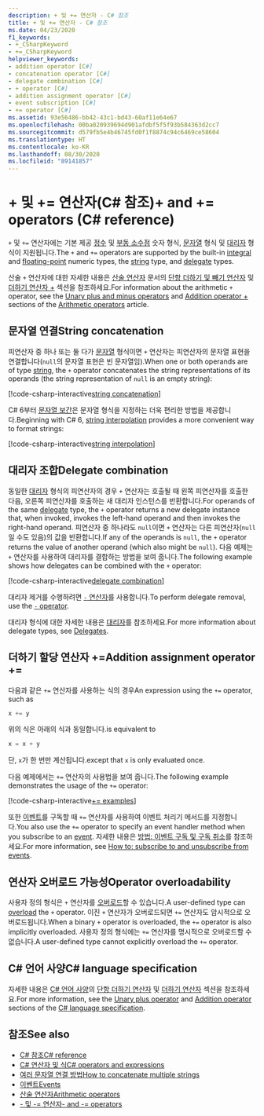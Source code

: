 ```yaml
---
description: + 및 += 연산자 - C# 참조
title: + 및 += 연산자 - C# 참조
ms.date: 04/23/2020
f1_keywords:
- +_CSharpKeyword
- +=_CSharpKeyword
helpviewer_keywords:
- addition operator [C#]
- concatenation operator [C#]
- delegate combination [C#]
- + operator [C#]
- addition assignment operator [C#]
- event subscription [C#]
- += operator [C#]
ms.assetid: 93e56486-bb42-43c1-bd43-60af11e64e67
ms.openlocfilehash: 00ba020939694d901afdbf5f5f93b584363d2cc7
ms.sourcegitcommit: d579fb5e4b46745fd0f1f8874c94c6469ce58604
ms.translationtype: HT
ms.contentlocale: ko-KR
ms.lasthandoff: 08/30/2020
ms.locfileid: "89141857"
---
```

# <a name="-and--operators-c-reference"></a><span data-ttu-id="c0c1b-103">+ 및 += 연산자(C# 참조)</span><span class="sxs-lookup"><span data-stu-id="c0c1b-103">+ and += operators (C# reference)</span></span>

<span data-ttu-id="c0c1b-104">`+` 및 `+=` 연산자에는 기본 제공 [정수](../builtin-types/integral-numeric-types.md) 및 [부동 소수점](../builtin-types/floating-point-numeric-types.md) 숫자 형식, [문자열](../builtin-types/reference-types.md#the-string-type) 형식 및 [대리자](../builtin-types/reference-types.md#the-delegate-type) 형식이 지원됩니다.</span><span class="sxs-lookup"><span data-stu-id="c0c1b-104">The `+` and `+=` operators are supported by the built-in [integral](../builtin-types/integral-numeric-types.md) and [floating-point](../builtin-types/floating-point-numeric-types.md) numeric types, the [string](../builtin-types/reference-types.md#the-string-type) type, and [delegate](../builtin-types/reference-types.md#the-delegate-type) types.</span></span>

<span data-ttu-id="c0c1b-105">산술 `+` 연산자에 대한 자세한 내용은 [산술 연산자](arithmetic-operators.md) 문서의 [단항 더하기 및 빼기 연산자](arithmetic-operators.md#unary-plus-and-minus-operators) 및 [더하기 연산자 +](arithmetic-operators.md#addition-operator-) 섹션을 참조하세요.</span><span class="sxs-lookup"><span data-stu-id="c0c1b-105">For information about the arithmetic `+` operator, see the [Unary plus and minus operators](arithmetic-operators.md#unary-plus-and-minus-operators) and [Addition operator +](arithmetic-operators.md#addition-operator-) sections of the [Arithmetic operators](arithmetic-operators.md) article.</span></span>

## <a name="string-concatenation"></a><span data-ttu-id="c0c1b-106">문자열 연결</span><span class="sxs-lookup"><span data-stu-id="c0c1b-106">String concatenation</span></span>

<span data-ttu-id="c0c1b-107">피연산자 중 하나 또는 둘 다가 [문자열](../builtin-types/reference-types.md#the-string-type) 형식이면 `+` 연산자는 피연산자의 문자열 표현을 연결합니다(`null`의 문자열 표현은 빈 문자열임).</span><span class="sxs-lookup"><span data-stu-id="c0c1b-107">When one or both operands are of type [string](../builtin-types/reference-types.md#the-string-type), the `+` operator concatenates the string representations of its operands (the string representation of `null` is an empty string):</span></span>

[!code-csharp-interactive[string concatenation](snippets/shared/AdditionOperator.cs#AddStrings)]

<span data-ttu-id="c0c1b-108">C# 6부터 [문자열 보간](../tokens/interpolated.md)은 문자열 형식을 지정하는 더욱 편리한 방법을 제공합니다.</span><span class="sxs-lookup"><span data-stu-id="c0c1b-108">Beginning with C# 6, [string interpolation](../tokens/interpolated.md) provides a more convenient way to format strings:</span></span>

[!code-csharp-interactive[string interpolation](snippets/shared/AdditionOperator.cs#UseStringInterpolation)]

## <a name="delegate-combination"></a><span data-ttu-id="c0c1b-109">대리자 조합</span><span class="sxs-lookup"><span data-stu-id="c0c1b-109">Delegate combination</span></span>

<span data-ttu-id="c0c1b-110">동일한 [대리자](../builtin-types/reference-types.md#the-delegate-type) 형식의 피연산자의 경우 `+` 연산자는 호출될 때 왼쪽 피연산자를 호출한 다음, 오른쪽 피연산자를 호출하는 새 대리자 인스턴스를 반환합니다.</span><span class="sxs-lookup"><span data-stu-id="c0c1b-110">For operands of the same [delegate](../builtin-types/reference-types.md#the-delegate-type) type, the `+` operator returns a new delegate instance that, when invoked, invokes the left-hand operand and then invokes the right-hand operand.</span></span> <span data-ttu-id="c0c1b-111">피연산자 중 하나라도 `null`이면 `+` 연산자는 다른 피연산자(`null`일 수도 있음)의 값을 반환합니다.</span><span class="sxs-lookup"><span data-stu-id="c0c1b-111">If any of the operands is `null`, the `+` operator returns the value of another operand (which also might be `null`).</span></span> <span data-ttu-id="c0c1b-112">다음 예제는 `+` 연산자를 사용하여 대리자를 결합하는 방법을 보여 줍니다.</span><span class="sxs-lookup"><span data-stu-id="c0c1b-112">The following example shows how delegates can be combined with the `+` operator:</span></span>

[!code-csharp-interactive[delegate combination](snippets/shared/AdditionOperator.cs#AddDelegates)]

<span data-ttu-id="c0c1b-113">대리자 제거를 수행하려면 [`-` 연산자](subtraction-operator.md#delegate-removal)를 사용합니다.</span><span class="sxs-lookup"><span data-stu-id="c0c1b-113">To perform delegate removal, use the [`-` operator](subtraction-operator.md#delegate-removal).</span></span>

<span data-ttu-id="c0c1b-114">대리자 형식에 대한 자세한 내용은 [대리자](../../programming-guide/delegates/index.md)를 참조하세요.</span><span class="sxs-lookup"><span data-stu-id="c0c1b-114">For more information about delegate types, see [Delegates](../../programming-guide/delegates/index.md).</span></span>

## <a name="addition-assignment-operator-"></a><span data-ttu-id="c0c1b-115">더하기 할당 연산자 +=</span><span class="sxs-lookup"><span data-stu-id="c0c1b-115">Addition assignment operator +=</span></span>

<span data-ttu-id="c0c1b-116">다음과 같은 `+=` 연산자를 사용하는 식의 경우</span><span class="sxs-lookup"><span data-stu-id="c0c1b-116">An expression using the `+=` operator, such as</span></span>

```csharp
x += y
```

<span data-ttu-id="c0c1b-117">위의 식은 아래의 식과 동일합니다.</span><span class="sxs-lookup"><span data-stu-id="c0c1b-117">is equivalent to</span></span>

```csharp
x = x + y
```

<span data-ttu-id="c0c1b-118">단, `x`가 한 번만 계산됩니다.</span><span class="sxs-lookup"><span data-stu-id="c0c1b-118">except that `x` is only evaluated once.</span></span>

<span data-ttu-id="c0c1b-119">다음 예제에서는 `+=` 연산자의 사용법을 보여 줍니다.</span><span class="sxs-lookup"><span data-stu-id="c0c1b-119">The following example demonstrates the usage of the `+=` operator:</span></span>

[!code-csharp-interactive[+= examples](snippets/shared/AdditionOperator.cs#AddAndAssign)]

<span data-ttu-id="c0c1b-120">또한 [이벤트](../keywords/event.md)를 구독할 때 `+=` 연산자를 사용하여 이벤트 처리기 메서드를 지정합니다.</span><span class="sxs-lookup"><span data-stu-id="c0c1b-120">You also use the `+=` operator to specify an event handler method when you subscribe to an [event](../keywords/event.md).</span></span> <span data-ttu-id="c0c1b-121">자세한 내용은 [방법: 이벤트 구독 및 구독 취소](../../programming-guide/events/how-to-subscribe-to-and-unsubscribe-from-events.md)를 참조하세요.</span><span class="sxs-lookup"><span data-stu-id="c0c1b-121">For more information, see [How to: subscribe to and unsubscribe from events](../../programming-guide/events/how-to-subscribe-to-and-unsubscribe-from-events.md).</span></span>

## <a name="operator-overloadability"></a><span data-ttu-id="c0c1b-122">연산자 오버로드 가능성</span><span class="sxs-lookup"><span data-stu-id="c0c1b-122">Operator overloadability</span></span>

<span data-ttu-id="c0c1b-123">사용자 정의 형식은 `+` 연산자를 [오버로드](operator-overloading.md)할 수 있습니다.</span><span class="sxs-lookup"><span data-stu-id="c0c1b-123">A user-defined type can [overload](operator-overloading.md) the `+` operator.</span></span> <span data-ttu-id="c0c1b-124">이진 `+` 연산자가 오버로드되면 `+=` 연산자도 암시적으로 오버로드됩니다.</span><span class="sxs-lookup"><span data-stu-id="c0c1b-124">When a binary `+` operator is overloaded, the `+=` operator is also implicitly overloaded.</span></span> <span data-ttu-id="c0c1b-125">사용자 정의 형식에는 `+=` 연산자를 명시적으로 오버로드할 수 없습니다.</span><span class="sxs-lookup"><span data-stu-id="c0c1b-125">A user-defined type cannot explicitly overload the `+=` operator.</span></span>

## <a name="c-language-specification"></a><span data-ttu-id="c0c1b-126">C# 언어 사양</span><span class="sxs-lookup"><span data-stu-id="c0c1b-126">C# language specification</span></span>

<span data-ttu-id="c0c1b-127">자세한 내용은 [C# 언어 사양](~/_csharplang/spec/introduction.md)의 [단항 더하기 연산자](~/_csharplang/spec/expressions.md#unary-plus-operator) 및 [더하기 연산자](~/_csharplang/spec/expressions.md#addition-operator) 섹션을 참조하세요.</span><span class="sxs-lookup"><span data-stu-id="c0c1b-127">For more information, see the [Unary plus operator](~/_csharplang/spec/expressions.md#unary-plus-operator) and [Addition operator](~/_csharplang/spec/expressions.md#addition-operator) sections of the [C# language specification](~/_csharplang/spec/introduction.md).</span></span>

## <a name="see-also"></a><span data-ttu-id="c0c1b-128">참조</span><span class="sxs-lookup"><span data-stu-id="c0c1b-128">See also</span></span>

- [<span data-ttu-id="c0c1b-129">C# 참조</span><span class="sxs-lookup"><span data-stu-id="c0c1b-129">C# reference</span></span>](../index.md)
- [<span data-ttu-id="c0c1b-130">C# 연산자 및 식</span><span class="sxs-lookup"><span data-stu-id="c0c1b-130">C# operators and expressions</span></span>](index.md)
- [<span data-ttu-id="c0c1b-131">여러 문자열 연결 방법</span><span class="sxs-lookup"><span data-stu-id="c0c1b-131">How to concatenate multiple strings</span></span>](../../how-to/concatenate-multiple-strings.md)
- [<span data-ttu-id="c0c1b-132">이벤트</span><span class="sxs-lookup"><span data-stu-id="c0c1b-132">Events</span></span>](../../programming-guide/events/index.md)
- [<span data-ttu-id="c0c1b-133">산술 연산자</span><span class="sxs-lookup"><span data-stu-id="c0c1b-133">Arithmetic operators</span></span>](arithmetic-operators.md)
- [<span data-ttu-id="c0c1b-134">- 및 -= 연산자</span><span class="sxs-lookup"><span data-stu-id="c0c1b-134">- and -= operators</span></span>](subtraction-operator.md)
